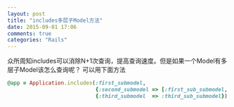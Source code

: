 ```yaml
---
layout: post
title: "includes多层子Model方法"
date: 2015-09-01 17:06
comments: true
categories: "Rails"
---
```

众所周知includes可以消除N+1次查询，提高查询速度。但是如果一个Model有多层子Model该怎么查询呢？
可以用下面方法
```ruby
@app = Application.includes(:first_submodel,
                            {:second_submodel => [:first_sub_submodel, :second_sub_submodel]},
                            {:third_submodel  => :third_sub_submodel})
```
